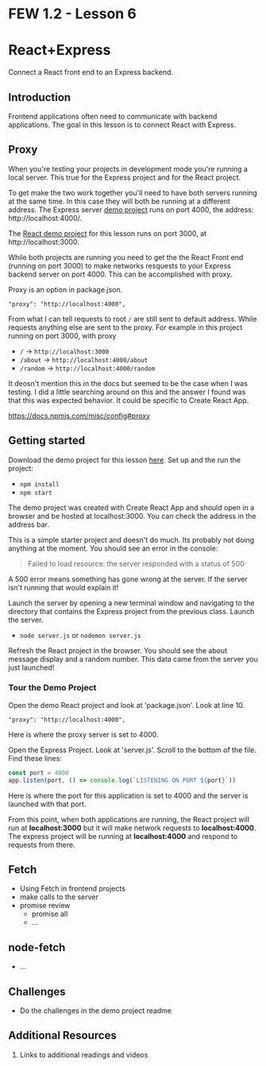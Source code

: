 # FEW 1.2 - Lesson 6

# React+Express

Connect a React front end to an Express backend.

## Introduction 

Frontend applications often need to communicate with backend applications. The goal in this lesson is to connect React with Express.

## Proxy

When you're testing your projects in development mode you're running a local server. This true for the Express project and for the React project. 

To get make the two work together you'll need to have both servers running at the same time. In this case they will both be running at a different address. The Express server [demo project](https://github.com/Product-College-Labs/react-express-server) runs on port 4000, the address: http://localhost:4000/. 

The [React demo project](https://github.com/Product-College-Labs/react-express-project) for this lesson runs on port 3000, at http://localhost:3000. 

While both projects are running you need to get the the React Front end (running on port 3000) to make networks resquests to your Express backend server on port 4000. This can be accomplished with proxy.

Proxy is an option in package.json. 

`"proxy": "http://localhost:4000",`

From what I can tell requests to root `/` are still sent to default address. While requests anything else are sent to the proxy. For example in this project running on port 3000, with proxy 

- `/` -> `http://localhost:3000`
- `/about` -> `http://localhost:4000/about`
- `/random` -> `http://localhost:4000/random`

It deosn't mention this in the docs but seemed to be the case when I was testing. I did a little searching around on this and the answer I found was that this was expected behavior. It could be specific to Create React App. 

https://docs.npmjs.com/misc/config#proxy

## Getting started

Download the demo project for this lesson [here](https://github.com/Product-College-Labs/react-express-project). Set up and the run the project: 

- `npm install`
- `npm start`

The demo project was created with Create React App and should open in a browser and be hosted at localhost:3000. You can check the address in the address bar. 

This is a simple starter project and doesn't do much. Its probably not doing anything at the moment. You should see an error in the console: 

> Failed to load resource: the server responded with a status of 500

A 500 error means something has gone wrong at the server. If the server isn't running that would explain it! 

Launch the server by opening a new terminal window and navigating to the directory that contains the Express project from the previous class. Launch the server. 

- `node server.js` or `nodemon server.js`

Refresh the React project in the browser. You should see the about message display and a random number. This data came from the server you just launched! 

### Tour the Demo Project 

Open the demo React project and look at 'package.json'. Look at line 10. 

`"proxy": "http://localhost:4000",`

Here is where the proxy server is set to 4000. 

Open the Express Project. Look at 'server.js'. Scroll to the bottom of the file. Find these lines: 

```js
const port = 4000
app.listen(port, () => console.log(`LISTENING ON PORT ${port}`))
```

Here is where the port for this application is set to 4000 and the server is launched with that port. 

From this point, when both applications are running, the React project will run at **localhost:3000** but it will make network requests to **localhost:4000**. The express project will be running at **localhost:4000** and respond to requests from there. 

## Fetch 

- Using Fetch in frontend projects 
- make calls to the server
- promise review 
	- promise all 
	- ...

## node-fetch

- ...

## Challenges 

- Do the challenges in the demo project readme

## Additional Resources

1. Links to additional readings and videos
